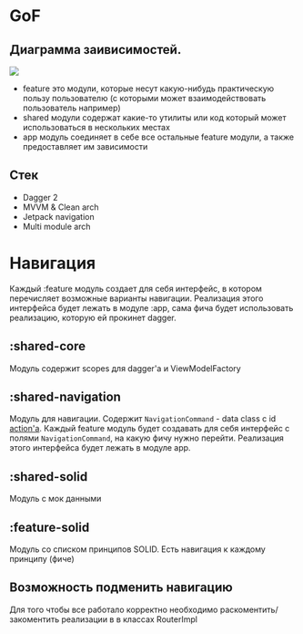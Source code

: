 # GoF
## Диаграмма заивисимостей. 
[![](https://github.com/b4sel/GoF/blob/master/Untitled%20Diagram.jpg?raw=true)](https://github.com/b4sel/GoF/blob/master/Untitled%20Diagram.jpg?raw=true)

- feature это модули, которые несут какую-нибудь практическую пользу пользователю (с которыми может взаимодействовать пользователь например)
- shared модули содержат какие-то утилиты или код который может использоваться в нескольких местах
- app модуль соединяет в себе все остальные feature модули, а также предоставляет им зависимости

## Стек
- Dagger 2
- MVVM & Clean arch
- Jetpack navigation
- Multi module arch

# Навигация
Каждый :feature модуль создает для себя интерфейс, в котором перечисляет возможные варианты навигации. Реализация этого интерфейса будет 
лежать в модуле :app, сама фича будет использовать реализацию, которую ей прокинет dagger. 

## :shared-core
Модуль содержит scopes для dagger'a и ViewModelFactory

## :shared-navigation
Модуль для навигации. Содержит `NavigationCommand` - data class с id [action'a](https://developer.android.com/guide/navigation/navigation-getting-started#connect). 
Каждый feature модуль будет создавать для себя интерфейс с полями `NavigationCommand`, на какую фичу нужно перейти. Реализация этого интерфейса будет лежать в модуле app. 

## :shared-solid
Модуль с мок данными

## :feature-solid 
Модуль со списком принципов SOLID. Есть навигация к каждому принципу (фиче)

## Возможность подменить навигацию
Для того чтобы все работало корректно необходимо раскоментить/закоментить реализации в в классах RouterImpl
